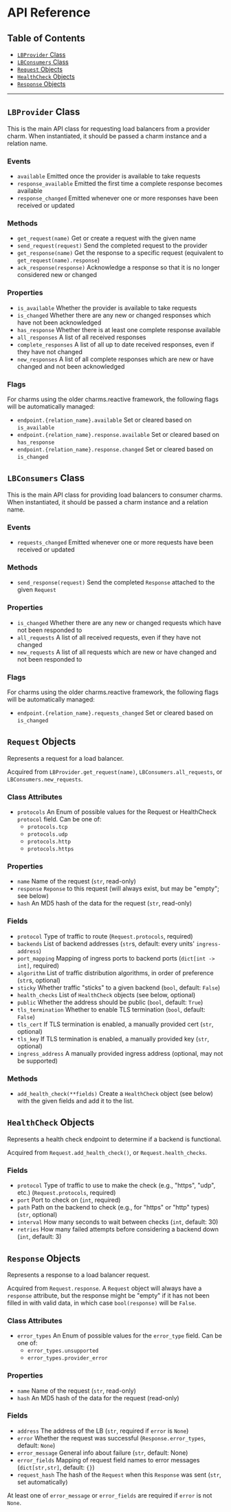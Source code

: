 # API Reference

## Table of Contents

  * [`LBProvider` Class](#lbprovider-class)
  * [`LBConsumers` Class](#lbconsumers-class)
  * [`Request` Objects](#request-objects)
  * [`HealthCheck` Objects](#healthcheck-objects)
  * [`Response` Objects](#response-objects)

-----------------------------------------

## `LBProvider` Class

This is the main API class for requesting load balancers from a provider charm.
When instantiated, it should be passed a charm instance and a relation name.

### Events

  * `available` Emitted once the provider is available to take requests
  * `response_available` Emitted the first time a complete response becomes available
  * `response_changed` Emitted whenever one or more responses have been received or updated

### Methods

  * `get_request(name)` Get or create a request with the given name
  * `send_request(request)` Send the completed request to the provider
  * `get_response(name)` Get the response to a specific request (equivalent to `get_request(name).response`)
  * `ack_response(response)` Acknowledge a response so that it is no longer considered new or changed

### Properties

  * `is_available` Whether the provider is available to take requests
  * `is_changed` Whether there are any new or changed responses which have not been acknowledged
  * `has_response` Whether there is at least one complete response available
  * `all_responses` A list of all received responses
  * `complete_responses` A list of all up to date received responses, even if they have not changed
  * `new_responses` A list of all complete responses which are new or have changed and not been acknowledged

### Flags

For charms using the older charms.reactive framework, the following flags will
be automatically managed:

  * `endpoint.{relation_name}.available` Set or cleared based on `is_available`
  * `endpoint.{relation_name}.response.available` Set or cleared based on `has_response`
  * `endpoint.{relation_name}.response.changed` Set or cleared based on `is_changed`


## `LBConsumers` Class

This is the main API class for providing load balancers to consumer charms.
When instantiated, it should be passed a charm instance and a relation name.

### Events

  * `requests_changed` Emitted whenever one or more requests have been received or updated

### Methods

  * `send_response(request)` Send the completed `Response` attached to the given `Request`

### Properties

  * `is_changed` Whether there are any new or changed requests which have not been responded to
  * `all_requests` A list of all received requests, even if they have not changed
  * `new_requests` A list of all requests which are new or have changed and not been responded to

### Flags

For charms using the older charms.reactive framework, the following flags will
be automatically managed:

  * `endpoint.{relation_name}.requests_changed` Set or cleared based on `is_changed`


## `Request` Objects

Represents a request for a load balancer.

Acquired from `LBProvider.get_request(name)`, `LBConsumers.all_requests`, or `LBConsumers.new_requests`.

### Class Attributes

  * `protocols` An Enum of possible values for the Request or HealthCheck `protocol` field.
    Can be one of:
    * `protocols.tcp`
    * `protocols.udp`
    * `protocols.http`
    * `protocols.https`

### Properties

  * `name` Name of the request (`str`, read-only)
  * `response` `Reponse` to this request (will always exist, but may be "empty"; see below)
  * `hash` An MD5 hash of the data for the request (`str`, read-only)

### Fields

  * `protocol` Type of traffic to route (`Request.protocols`, required)
  * `backends` List of backend addresses (`str`s, default: every units' `ingress-address`)
  * `port_mapping` Mapping of ingress ports to backend ports (`dict[int -> int]`, required)
  * `algorithm` List of traffic distribution algorithms, in order of preference (`str`s, optional)
  * `sticky` Whether traffic "sticks" to a given backend (`bool`, default: `False`)
  * `health_checks` List of `HealthCheck` objects (see below, optional)
  * `public` Whether the address should be public (`bool`, default: `True`)
  * `tls_termination` Whether to enable TLS termination (`bool`, default: `False`)
  * `tls_cert` If TLS termination is enabled, a manually provided cert (`str`, optional)
  * `tls_key` If TLS termination is enabled, a manually provided key (`str`, optional)
  * `ingress_address` A manually provided ingress address (optional, may not be supported)

### Methods

  * `add_health_check(**fields)` Create a `HealthCheck` object (see below) with the given fields and add it to the list.


## `HealthCheck` Objects

Represents a health check endpoint to determine if a backend is functional.

Acquired from `Request.add_health_check()`, or `Request.health_checks`.

### Fields

  * `protocol` Type of traffic to use to make the check (e.g., "https", "udp", etc.) (`Request.protocols`, required)
  * `port` Port to check on (`int`, required)
  * `path` Path on the backend to check (e.g., for "https" or "http" types) (`str`, optional)
  * `interval` How many seconds to wait between checks (`int`, default: 30)
  * `retries` How many failed attempts before considering a backend down (`int`, default: 3)


## `Response` Objects

Represents a response to a load balancer request.

Acquired from `Request.response`.  A `Request` object will always have a
`response` attribute, but the response might be "empty" if it has not been
filled in with valid data, in which case `bool(response)` will be `False`.

### Class Attributes

  * `error_types` An Enum of possible values for the `error_type` field.  Can be one of:
    * `error_types.unsupported`
    * `error_types.provider_error`

### Properties

  * `name` Name of the request (`str`, read-only)
  * `hash` An MD5 hash of the data for the request (read-only)

### Fields

  * `address` The address of the LB (`str`, required if `error` is `None`)
  * `error` Whether the request was successful (`Response.error_types`, default: `None`)
  * `error_message` General info about failure (`str`, default: None)
  * `error_fields` Mapping of request field names to error messages (`dict[str,str]`, default: `{}`)
  * `request_hash` The hash of the `Request` when this `Response` was sent (`str`, set automatically)

At least one of `error_message` or `error_fields` are required if `error` is not `None`.

